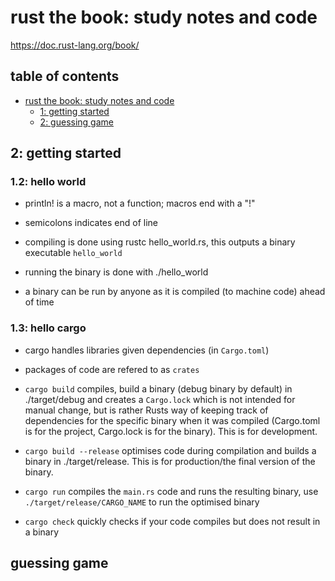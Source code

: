 # rust the book: study notes and code
https://doc.rust-lang.org/book/

## table of contents

- [rust the book: study notes and code](#rust-the-book:-study-notes-and-code)
  - [1: getting started](#1:-getting-started)
  - [2: guessing game](#2:-guessing-game)



## 2: getting started
### 1.2: hello world
* println! is a macro, not a function; macros end with a "!"
* semicolons indicates end of line

* compiling is done using rustc hello_world.rs, this outputs a binary executable `hello_world`
* running the binary is done with ./hello_world
* a binary can be run by anyone as it is compiled (to machine code) ahead of time


### 1.3: hello cargo
* cargo handles libraries given dependencies (in `Cargo.toml`)
* packages of code are refered to as `crates`

* `cargo build` compiles, build a binary (debug binary by default) in ./target/debug and creates a `Cargo.lock` which is not intended for manual change, but is rather Rusts way of keeping track of dependencies for the specific binary when it was compiled (Cargo.toml is for the project, Cargo.lock is for the binary). This is for development.
* `cargo build --release` optimises code during compilation and builds a binary in ./target/release. This is for production/the final version of the binary.
* `cargo run` compiles the `main.rs` code and runs the resulting binary, use `./target/release/CARGO_NAME` to run the optimised binary
* `cargo check` quickly checks if your code compiles but does not result in a binary

## guessing game
